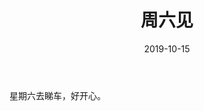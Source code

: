 ﻿---
layout: post
title: 周六见
date: 2019-10-15
categories: blog
tags: [心情文章,汽车,娱乐]
description: 好开心。
---

星期六去睇车，好开心。












